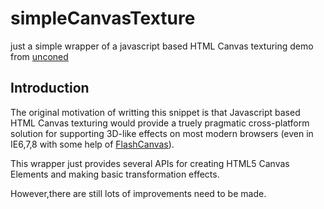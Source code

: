 simpleCanvasTexture
===================

just a simple wrapper of a javascript based HTML Canvas texturing demo from [unconed](http://acko.net/blog/projective-texturing-with-canvas/)

## Introduction

The original motivation of writting this snippet is that Javascript based HTML Canvas texturing would provide a truely pragmatic cross-platform solution for supporting 3D-like effects on most modern browsers (even in IE6,7,8 with some help of [FlashCanvas](http://flashcanvas.net/)).

This wrapper just provides several APIs for creating HTML5 Canvas Elements and making basic transformation effects.

However,there are still lots of improvements need to be made.



